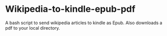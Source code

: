 # Wikipedia-to-kindle-epub-pdf
A bash script to send wikipedia articles to kindle as Epub. Also downloads a pdf to your local directory.
